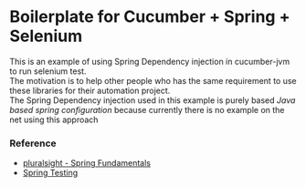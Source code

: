 # Boilerplate for Cucumber + Spring + Selenium
This is an example of using Spring Dependency injection in cucumber-jvm to run selenium test.  
The motivation is to help other people who has the same requirement to use these libraries for their automation project.  
The Spring Dependency injection used in this example is purely based *Java based spring configuration* because currently there is no example on the net using this approach

### Reference
*  [pluralsight - Spring Fundamentals](https://app.pluralsight.com/library/courses/spring-fundamentals)
*  [Spring Testing](https://docs.spring.io/spring/docs/current/spring-framework-reference/testing.html)
